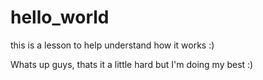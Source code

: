 # hello_world
this is a lesson to help understand how it works :)

Whats up guys, thats it a little hard but I'm doing my best :)
